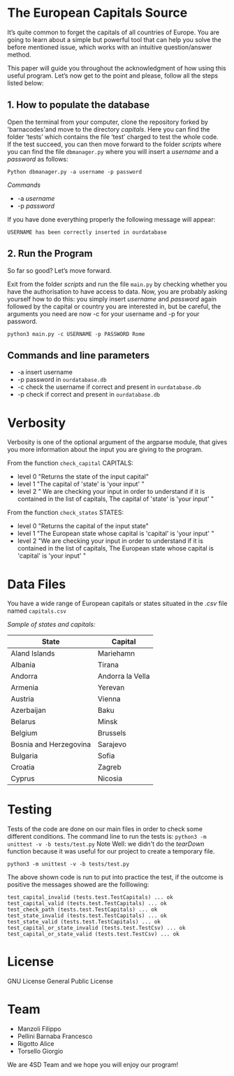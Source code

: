 # The European Capitals Source

It’s quite common to forget the capitals of all countries of Europe. You are going to learn about a simple but powerful tool that can help you solve the before mentioned issue, which works with an intuitive question/answer method.

This paper will guide you throughout the acknowledgment of how using this useful program. Let’s now get to the point and please, follow all the steps listed below:

## 1. How to populate the database

Open the terminal from your computer, clone the repository forked by 'barnacodes'and move to the directory *capitals*. 
Here you can find the folder ‘tests’ which contains the file ‘test’ charged to test the whole code.  
If the test succeed, you can then move forward to the folder *scripts* where you can find the file ```dbmanager.py``` where you will insert a *username* and a *password* as follows:
```
Python dbmanager.py -a username -p password 
```


*Commands*

* -a *username*
* -p *password*

If you have done everything properly the following message will appear:
```
USERNAME has been correctly inserted in ourdatabase
```

## 2. Run the Program

So far so good? Let’s move forward.

Exit from the folder *scripts* and run the file ```main.py``` by checking whether you have the authorisation to have access to data. Now, you are probably asking yourself how to do this: you simply insert *username* and *password* again followed by the capital or country you are interested in, but be careful, the arguments you need are now -c for your username and -p for your password.
```
python3 main.py -c USERNAME -p PASSWORD Rome
```
## Commands and line parameters
 
* -a insert username
* -p password in ```ourdatabase.db```
* -c check the username  if correct and present in ```ourdatabase.db```
* -p check if correct and present in ```ourdatabase.db```

# Verbosity

Verbosity is one of the optional argument of the argparse module, that gives you more information about the input you are giving to the program.

From the function ```check_capital``` CAPITALS:

* level 0
"Returns the state of the input capital"
* level 1
"The capital of 'state' is 'your input' "
* level 2
" We are checking your input in order to understand if it is contained in the list of capitals, The capital of 'state' is 'your input' "

From the function ```check_states``` STATES: 
* level 0
"Returns the capital of the input state"
* level 1
"The European state whose capital is 'capital' is 'your input' "
* level 2
 "We are checking your input in order to understand if it is contained in the list of capitals, The European state whose capital is 'capital' is 'your input' "
 
 # Data Files
 
You have a wide range of European capitals or states situated in the *.csv* file named ```capitals.csv```

*Sample of states and capitals:*

|State                 |Capital         |
|----------------------|----------------|
|Aland Islands         |Mariehamn       |
|Albania               |Tirana          |
|Andorra               |Andorra la Vella|
|Armenia               |Yerevan         |
|Austria               |Vienna          |
|Azerbaijan            |Baku            |
|Belarus               |Minsk           |
|Belgium               |Brussels        |
|Bosnia and Herzegovina|Sarajevo        |
|Bulgaria              |Sofia           |
|Croatia               |Zagreb          |
|Cyprus                |Nicosia         |

# Testing

Tests of the code are done on our main files in order to check some different conditions.
The command line to run the tests is: ```python3 -m unittest -v -b tests/test.py```
Note Well: we didn't do the *tearDown* function because it was useful for our project to create a temporary file.
```
python3 -m unittest -v -b tests/test.py
```
The above shown code is run to put into practice the test, if the outcome is positive the messages showed are the folllowing:
```
test_capital_invalid (tests.test.TestCapitals) ... ok
test_capital_valid (tests.test.TestCapitals) ... ok
test_check_path (tests.test.TestCapitals) ... ok
test_state_invalid (tests.test.TestCapitals) ... ok
test_state_valid (tests.test.TestCapitals) ... ok
test_capital_or_state_invalid (tests.test.TestCsv) ... ok
test_capital_or_state_valid (tests.test.TestCsv) ... ok
 ```
 
 # License
 
 GNU License General Public License 
 
 # Team 
 
 * Manzoli Filippo
 * Pellini Barnaba Francesco
 * Rigotto Alice
 * Torsello Giorgio
 
 We are 4SD Team and we hope you will enjoy our program!
